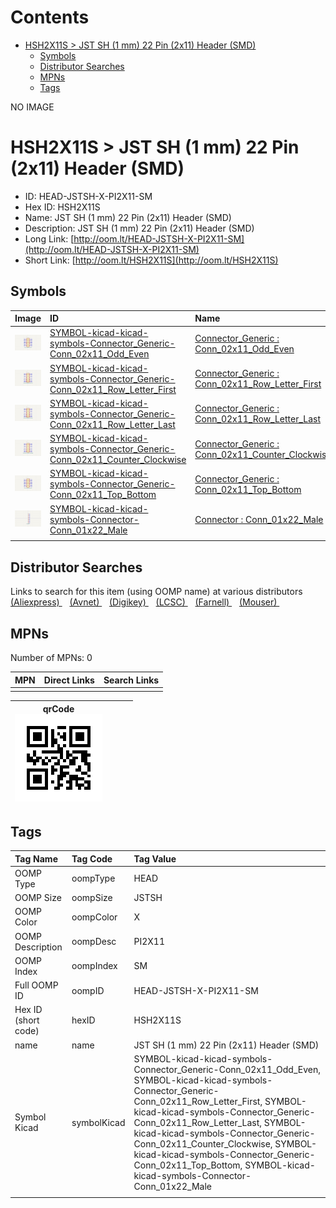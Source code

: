 



Contents
========

* [HSH2X11S > JST SH (1 mm) 22 Pin (2x11) Header (SMD)](#hsh2x11s--jst-sh-1-mm-22-pin-2x11-header-smd)
	* [Symbols](#symbols)
	* [Distributor Searches](#distributor-searches)
	* [MPNs](#mpns)
	* [Tags](#tags)
  
NO IMAGE  
# HSH2X11S > JST SH (1 mm) 22 Pin (2x11) Header (SMD)

- ID: HEAD-JSTSH-X-PI2X11-SM
- Hex ID: HSH2X11S
- Name: JST SH (1 mm) 22 Pin (2x11) Header (SMD)
- Description: JST SH (1 mm) 22 Pin (2x11) Header (SMD)
- Long Link: [http://oom.lt/HEAD-JSTSH-X-PI2X11-SM](http://oom.lt/HEAD-JSTSH-X-PI2X11-SM)
- Short Link: [http://oom.lt/HSH2X11S](http://oom.lt/HSH2X11S)

## Symbols
  

|Image|ID|Name|
| :--- | :--- | :--- |
|[![](https://raw.githubusercontent.com/oomlout/oomlout_OOMP_eda_V2/main/SYMBOL/kicad/kicad-symbols/Connector_Generic/Conn_02x11_Odd_Even/image_140.png)](https://github.com/oomlout/oomlout_OOMP_eda_V2/tree/main/SYMBOL/kicad/kicad-symbols/Connector_Generic/Conn_02x11_Odd_Even/)|[SYMBOL-kicad-kicad-symbols-Connector_Generic-Conn_02x11_Odd_Even](https://github.com/oomlout/oomlout_OOMP_eda_V2/tree/main/SYMBOL/kicad/kicad-symbols/Connector_Generic/Conn_02x11_Odd_Even/)|[Connector_Generic : Conn_02x11_Odd_Even](https://github.com/oomlout/oomlout_OOMP_eda_V2/tree/main/SYMBOL/kicad/kicad-symbols/Connector_Generic/Conn_02x11_Odd_Even/)|
|[![](https://raw.githubusercontent.com/oomlout/oomlout_OOMP_eda_V2/main/SYMBOL/kicad/kicad-symbols/Connector_Generic/Conn_02x11_Row_Letter_First/image_140.png)](https://github.com/oomlout/oomlout_OOMP_eda_V2/tree/main/SYMBOL/kicad/kicad-symbols/Connector_Generic/Conn_02x11_Row_Letter_First/)|[SYMBOL-kicad-kicad-symbols-Connector_Generic-Conn_02x11_Row_Letter_First](https://github.com/oomlout/oomlout_OOMP_eda_V2/tree/main/SYMBOL/kicad/kicad-symbols/Connector_Generic/Conn_02x11_Row_Letter_First/)|[Connector_Generic : Conn_02x11_Row_Letter_First](https://github.com/oomlout/oomlout_OOMP_eda_V2/tree/main/SYMBOL/kicad/kicad-symbols/Connector_Generic/Conn_02x11_Row_Letter_First/)|
|[![](https://raw.githubusercontent.com/oomlout/oomlout_OOMP_eda_V2/main/SYMBOL/kicad/kicad-symbols/Connector_Generic/Conn_02x11_Row_Letter_Last/image_140.png)](https://github.com/oomlout/oomlout_OOMP_eda_V2/tree/main/SYMBOL/kicad/kicad-symbols/Connector_Generic/Conn_02x11_Row_Letter_Last/)|[SYMBOL-kicad-kicad-symbols-Connector_Generic-Conn_02x11_Row_Letter_Last](https://github.com/oomlout/oomlout_OOMP_eda_V2/tree/main/SYMBOL/kicad/kicad-symbols/Connector_Generic/Conn_02x11_Row_Letter_Last/)|[Connector_Generic : Conn_02x11_Row_Letter_Last](https://github.com/oomlout/oomlout_OOMP_eda_V2/tree/main/SYMBOL/kicad/kicad-symbols/Connector_Generic/Conn_02x11_Row_Letter_Last/)|
|[![](https://raw.githubusercontent.com/oomlout/oomlout_OOMP_eda_V2/main/SYMBOL/kicad/kicad-symbols/Connector_Generic/Conn_02x11_Counter_Clockwise/image_140.png)](https://github.com/oomlout/oomlout_OOMP_eda_V2/tree/main/SYMBOL/kicad/kicad-symbols/Connector_Generic/Conn_02x11_Counter_Clockwise/)|[SYMBOL-kicad-kicad-symbols-Connector_Generic-Conn_02x11_Counter_Clockwise](https://github.com/oomlout/oomlout_OOMP_eda_V2/tree/main/SYMBOL/kicad/kicad-symbols/Connector_Generic/Conn_02x11_Counter_Clockwise/)|[Connector_Generic : Conn_02x11_Counter_Clockwise](https://github.com/oomlout/oomlout_OOMP_eda_V2/tree/main/SYMBOL/kicad/kicad-symbols/Connector_Generic/Conn_02x11_Counter_Clockwise/)|
|[![](https://raw.githubusercontent.com/oomlout/oomlout_OOMP_eda_V2/main/SYMBOL/kicad/kicad-symbols/Connector_Generic/Conn_02x11_Top_Bottom/image_140.png)](https://github.com/oomlout/oomlout_OOMP_eda_V2/tree/main/SYMBOL/kicad/kicad-symbols/Connector_Generic/Conn_02x11_Top_Bottom/)|[SYMBOL-kicad-kicad-symbols-Connector_Generic-Conn_02x11_Top_Bottom](https://github.com/oomlout/oomlout_OOMP_eda_V2/tree/main/SYMBOL/kicad/kicad-symbols/Connector_Generic/Conn_02x11_Top_Bottom/)|[Connector_Generic : Conn_02x11_Top_Bottom](https://github.com/oomlout/oomlout_OOMP_eda_V2/tree/main/SYMBOL/kicad/kicad-symbols/Connector_Generic/Conn_02x11_Top_Bottom/)|
|[![](https://raw.githubusercontent.com/oomlout/oomlout_OOMP_eda_V2/main/SYMBOL/kicad/kicad-symbols/Connector/Conn_01x22_Male/image_140.png)](https://github.com/oomlout/oomlout_OOMP_eda_V2/tree/main/SYMBOL/kicad/kicad-symbols/Connector/Conn_01x22_Male/)|[SYMBOL-kicad-kicad-symbols-Connector-Conn_01x22_Male](https://github.com/oomlout/oomlout_OOMP_eda_V2/tree/main/SYMBOL/kicad/kicad-symbols/Connector/Conn_01x22_Male/)|[Connector : Conn_01x22_Male](https://github.com/oomlout/oomlout_OOMP_eda_V2/tree/main/SYMBOL/kicad/kicad-symbols/Connector/Conn_01x22_Male/)|
||||

## Distributor Searches
  
Links to search for this item (using OOMP name) at various distributors  
[(Aliexpress) ](https://www.aliexpress.com/wholesale?SearchText=1117JST+SH+1+mm+22+Pin+2x11+Header+SMD)&nbsp;&nbsp;&nbsp;[(Avnet) ](https://www.avnet.com/shop/us/search/JST+SH+1+mm+22+Pin+2x11+Header+SMD)&nbsp;&nbsp;&nbsp;[(Digikey) ](https://www.digikey.co.uk/en/products/result?s=JST+SH+1+mm+22+Pin+2x11+Header+SMD)&nbsp;&nbsp;&nbsp;[(LCSC) ](https://www.lcsc.com/search?q=JST+SH+1+mm+22+Pin+2x11+Header+SMD)&nbsp;&nbsp;&nbsp;[(Farnell) ](https://uk.farnell.com/search?st=JST+SH+1+mm+22+Pin+2x11+Header+SMD)&nbsp;&nbsp;&nbsp;[(Mouser) ](https://www.mouser.com/c/?q=JST+SH+1+mm+22+Pin+2x11+Header+SMD)&nbsp;&nbsp;&nbsp;
## MPNs
  
Number of MPNs: 0  

|MPN|Direct Links|Search Links|
| :--- | :--- | :--- |
||||
  

|qrCode<br>[![](https://raw.githubusercontent.com/oomlout/oomlout_OOMP_parts_V2/main/HEAD/JSTSH/X/PI2X11/SM/qrCode_140.png)](https://github.com/oomlout/oomlout_OOMP_parts_V2/tree/main/HEAD/JSTSH/X/PI2X11/SM/qrCode.png)||||
| :---: | :---: | :---: | :---: |

## Tags
  

|Tag Name|Tag Code|Tag Value|
| :--- | :--- | :--- |
|OOMP Type|oompType|HEAD|
|OOMP Size|oompSize|JSTSH|
|OOMP Color|oompColor|X|
|OOMP Description|oompDesc|PI2X11|
|OOMP Index|oompIndex|SM|
|Full OOMP ID|oompID|HEAD-JSTSH-X-PI2X11-SM|
|Hex ID (short code)|hexID|HSH2X11S|
|name|name|JST SH (1 mm) 22 Pin (2x11) Header (SMD)|
|Symbol Kicad|symbolKicad|SYMBOL-kicad-kicad-symbols-Connector_Generic-Conn_02x11_Odd_Even, SYMBOL-kicad-kicad-symbols-Connector_Generic-Conn_02x11_Row_Letter_First, SYMBOL-kicad-kicad-symbols-Connector_Generic-Conn_02x11_Row_Letter_Last, SYMBOL-kicad-kicad-symbols-Connector_Generic-Conn_02x11_Counter_Clockwise, SYMBOL-kicad-kicad-symbols-Connector_Generic-Conn_02x11_Top_Bottom, SYMBOL-kicad-kicad-symbols-Connector-Conn_01x22_Male|
||||

